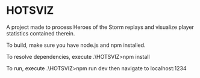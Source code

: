 # HOTSVIZ
A project made to process Heroes of the Storm replays and visualize player statistics contained therein.

To build, make sure you have node.js and npm installed.

To resolve dependencies, execute
.\HOTSVIZ>npm install 

To run, execute
.\HOTSVIZ>npm run dev
then navigate to localhost:1234

